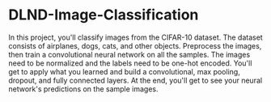 # DLND-Image-Classification
In this project, you'll classify images from the CIFAR-10 dataset. The dataset consists of airplanes, dogs, cats, and other objects. Preprocess the images, then train a convolutional neural network on all the samples. The images need to be normalized and the labels need to be one-hot encoded. You'll get to apply what you learned and build a convolutional, max pooling, dropout, and fully connected layers. At the end, you'll get to see your neural network's predictions on the sample images.

